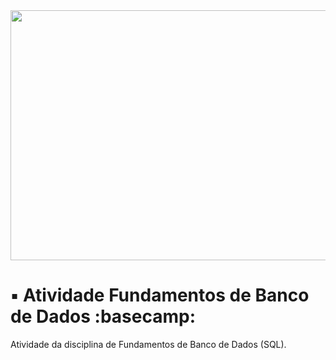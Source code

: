 <div align="center">
<img src="https://user-images.githubusercontent.com/71513260/151648758-ff040416-e554-4311-aa01-aaf090964b6d.png" width="600" height="400"/>
</div>

# ▪️ Atividade Fundamentos de Banco de Dados :basecamp:
Atividade da disciplina de Fundamentos de Banco de Dados (SQL). 
